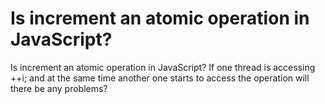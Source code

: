 
# Is increment an atomic operation in JavaScript?

Is increment an atomic operation in JavaScript? If one thread is accessing
++i; and at the same time another one starts to access the operation will there be any problems?

        